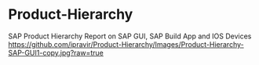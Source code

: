 # Product-Hierarchy
SAP Product Hierarchy Report on SAP GUI, SAP Build App and IOS Devices
https://github.com/ipravir/Product-Hierarchy/Images/Product-Hierarchy-SAP-GUI1-copy.jpg?raw=true
